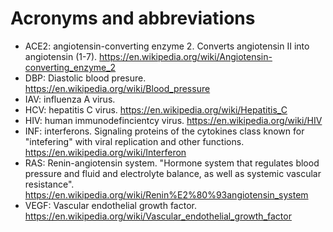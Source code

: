 # Acronyms and abbreviations

- ACE2: angiotensin-converting enzyme 2. Converts angiotensin II into angiotensin (1-7). https://en.wikipedia.org/wiki/Angiotensin-converting_enzyme_2
- DBP: Diastolic blood presure. https://en.wikipedia.org/wiki/Blood_pressure
- IAV: influenza A virus. 
- HCV: hepatitis C virus. https://en.wikipedia.org/wiki/Hepatitis_C
- HIV: human immunodefincientcy virus. https://en.wikipedia.org/wiki/HIV
- INF: interferons. Signaling proteins of the cytokines class known for "intefering" with viral replication and other functions. https://en.wikipedia.org/wiki/Interferon
- RAS: Renin-angiotensin system. "Hormone system that regulates blood pressure and fluid and electrolyte balance, as well as systemic vascular resistance". https://en.wikipedia.org/wiki/Renin%E2%80%93angiotensin_system 
- VEGF: Vascular endothelial growth factor. https://en.wikipedia.org/wiki/Vascular_endothelial_growth_factor